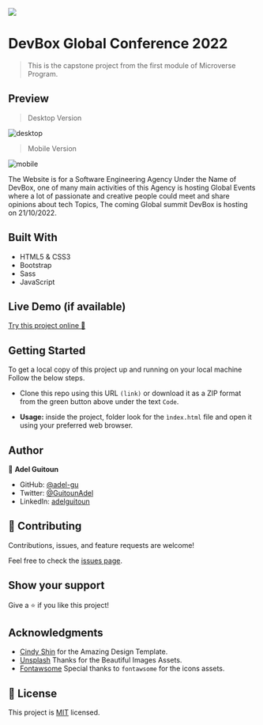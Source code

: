 ![](https://img.shields.io/badge/Microverse-blueviolet)

# DevBox Global Conference 2022

> This is the capstone project from the first module of Microverse Program.

## Preview
> Desktop Version

![desktop](https://user-images.githubusercontent.com/68030297/190686358-5f61dd90-e1d2-4548-8c10-976474e92849.gif)


> Mobile Version

![mobile](https://user-images.githubusercontent.com/68030297/190686370-4b693911-022a-4049-a212-14402ef80eb8.gif)


The Website is for a Software Engineering Agency Under the Name of DevBox, one of many main activities of this Agency is hosting Global Events where a lot of passionate and creative people could meet and share opinions about tech Topics, The coming Global summit DevBox is hosting on 21/10/2022.
 

## Built With

- HTML5 & CSS3
- Bootstrap
- Sass
- JavaScript

## Live Demo (if available)

[Try this project online 🚀](https://adel-gu.github.io/First-Capstone/)

## Getting Started

To get a local copy of this project up and running on your local machine Follow the below steps.

- Clone this repo using this URL `(link)` or download it as a ZIP format from the green button above under the text `Code`.

- **Usage:** inside the project, folder look for the `ìndex.html` file and open it using your preferred web browser. 

## Author

👤 **Adel Guitoun**

- GitHub: [@adel-gu](https://github.com/adel-gu)
- Twitter: [@GuitounAdel](https://twitter.com/@GuitounAdel)
- LinkedIn: [adelguitoun](https://linkedin.com/in/adelguitoun)

## 🤝 Contributing

Contributions, issues, and feature requests are welcome!

Feel free to check the [issues page](../../issues/).

## Show your support

Give a ⭐️ if you like this project!

## Acknowledgments

- [Cindy Shin](https://www.behance.net/adagio07) for the Amazing Design Template.
- [Unsplash](https://unsplash.com/) Thanks for the Beautiful Images Assets.
- [Fontawsome]() Special thanks to `fontawsome` for the icons assets. 

## 📝 License

This project is [MIT](./MIT.md) licensed.
